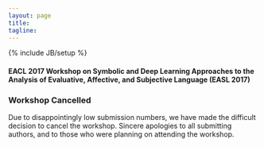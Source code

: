 ```yaml
---
layout: page
title: 
tagline: 
---
```

{% include JB/setup %}

#### EACL 2017 Workshop on Symbolic and Deep Learning Approaches to the Analysis of Evaluative, Affective, and Subjective Language (EASL 2017)

### Workshop Cancelled

Due to disappointingly low submission numbers, we have made the difficult
decision to cancel the workshop. Sincere apologies to all submitting authors,
and to those who were planning on attending the workshop.

